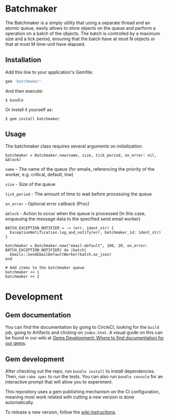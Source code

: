 # Batchmaker

The Batchmaker is a simply utility that using a separate thread and an atomic queue, easily allows to
store objects on the queue and perform a operation on a batch of the objects. The batch is
controlled by a maximum size and a tick period, ensuring that the batch have at most N objects or
that at most M time-unit have elapsed.

## Installation

Add this line to your application's Gemfile:

```ruby
gem 'batchmaker'
```

And then execute:

    $ bundle

Or install it yourself as:

    $ gem install batchmaker

## Usage
The batchmaker class requires several arguments on initialization:
```
batchmaker = Batchmaker.new(name, size, tick_period, on_error: nil, &block)
```

`name` - The name of the queue (for emails, referencing the priority of the worker, e.g. critical, default, low)

`size` - Size of the queue

`tick_period` - The amount of time to wait before processing the queue

`on_error` - Optional error callback (Proc)

`&block` - Action to occur when the queue is processed (In this case, enqueuing the message data to the specified send email worker)

```
BATCH_EXCEPTION_NOTIFIER = -> (err, ident_str) {
  ExceptionNotification.log_and_notify(err, batchmaker_id: ident_str)
}

batchmaker = Batchmaker.new("email-default", 100, 20, on_error: BATCH_EXCEPTION_NOTIFIER) do |batch|
  Emails::SendEmailDefaultWorker(batch.as_json)
end

# Add items to the batchmaker queue
batchmaker << 1
batchmaker << 2
```

# Development

## Gem documentation

You can find the documentation by going to CircleCI, looking for the `build` job, going to Artifacts and clicking on `index.html`. A visual guide on this can be found in our wiki at [Gems Development: Where to find documentation for our gems](https://wiki.doximity.com/articles/gems-development-where-to-find-documentation-for-our-gems).

## Gem development

After checking out the repo, run `bundle install` to install dependencies. Then, run `rake spec` to run the tests.
You can also run `bundle console` for an interactive prompt that will allow you to experiment.

This repository uses a gem publishing mechanism on the CI configuration, meaning most work related with cutting a new
version is done automatically.

To release a new version, follow the [wiki instructions](https://wiki.doximity.com/articles/gems-development-releasing-new-versions).
